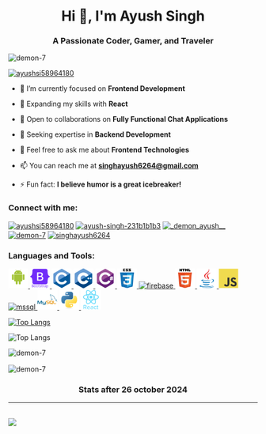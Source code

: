 
<h1 align="center">Hi 👋, I'm Ayush Singh</h1>
<h3 align="center">A Passionate Coder, Gamer, and Traveler</h3>

<p align="left"> <img src="https://komarev.com/ghpvc/?username=demon-7&label=Profile%20views&color=0e75b6&style=flat" alt="demon-7" /> </p>

<p align="left"> <a href="https://twitter.com/ayushsi58964180" target="_blank"><img src="https://img.shields.io/twitter/follow/ayushsi58964180?logo=twitter&style=for-the-badge" alt="ayushsi58964180" /></a> </p>

- 🔭 I’m currently focused on **Frontend Development**

- 🌱 Expanding my skills with **React**

- 👯 Open to collaborations on **Fully Functional Chat Applications**

- 🤝 Seeking expertise in **Backend Development**

- 💬 Feel free to ask me about **Frontend Technologies**

- 📫 You can reach me at **singhayush6264@gmail.com**

- ⚡ Fun fact: **I believe humor is a great icebreaker!**

<h3 align="left">Connect with me:</h3>
<p align="left">
<a href="https://twitter.com/ayushsi58964180" target="_blank"><img align="center" src="https://raw.githubusercontent.com/rahuldkjain/github-profile-readme-generator/master/src/images/icons/Social/twitter.svg" alt="ayushsi58964180" height="30" width="40" /></a>
<a href="https://linkedin.com/in/ayush-singh-231b1b1b3" target="_blank"><img align="center" src="https://raw.githubusercontent.com/rahuldkjain/github-profile-readme-generator/master/src/images/icons/Social/linked-in-alt.svg" alt="ayush-singh-231b1b1b3" height="30" width="40" /></a>
<a href="https://instagram.com/_demon_ayush__" target="_blank"><img align="center" src="https://raw.githubusercontent.com/rahuldkjain/github-profile-readme-generator/master/src/images/icons/Social/instagram.svg" alt="_demon_ayush__" height="30" width="40" /></a>
<a href="https://www.leetcode.com/demon-7" target="_blank"><img align="center" src="https://raw.githubusercontent.com/rahuldkjain/github-profile-readme-generator/master/src/images/icons/Social/leet-code.svg" alt="demon-7" height="30" width="40" /></a>
<a href="https://auth.geeksforgeeks.org/user/singhayush6264" target="_blank"><img align="center" src="https://raw.githubusercontent.com/rahuldkjain/github-profile-readme-generator/master/src/images/icons/Social/geeks-for-geeks.svg" alt="singhayush6264" height="30" width="40" /></a>
</p>

<h3 align="left">Languages and Tools:</h3>
<p align="left">
  <a href="https://developer.android.com" target="_blank" rel="noreferrer"> <img src="https://raw.githubusercontent.com/devicons/devicon/master/icons/android/android-original-wordmark.svg" alt="android" width="40" height="40"/> </a>
  <a href="https://getbootstrap.com" target="_blank" rel="noreferrer"> <img src="https://raw.githubusercontent.com/devicons/devicon/master/icons/bootstrap/bootstrap-plain-wordmark.svg" alt="bootstrap" width="40" height="40"/> </a>
  <a href="https://www.cprogramming.com/" target="_blank" rel="noreferrer"> <img src="https://raw.githubusercontent.com/devicons/devicon/master/icons/c/c-original.svg" alt="c" width="40" height="40"/> </a>
  <a href="https://www.w3schools.com/cpp/" target="_blank" rel="noreferrer"> <img src="https://raw.githubusercontent.com/devicons/devicon/master/icons/cplusplus/cplusplus-original.svg" alt="cplusplus" width="40" height="40"/> </a>
  <a href="https://www.w3schools.com/cs/" target="_blank" rel="noreferrer"> <img src="https://raw.githubusercontent.com/devicons/devicon/master/icons/csharp/csharp-original.svg" alt="csharp" width="40" height="40"/> </a>
  <a href="https://www.w3schools.com/css/" target="_blank" rel="noreferrer"> <img src="https://raw.githubusercontent.com/devicons/devicon/master/icons/css3/css3-original-wordmark.svg" alt="css3" width="40" height="40"/> </a>
  <a href="https://firebase.google.com/" target="_blank" rel="noreferrer"> <img src="https://www.vectorlogo.zone/logos/firebase/firebase-icon.svg" alt="firebase" width="40" height="40"/> </a>
  <a href="https://www.w3.org/html/" target="_blank" rel="noreferrer"> <img src="https://raw.githubusercontent.com/devicons/devicon/master/icons/html5/html5-original-wordmark.svg" alt="html5" width="40" height="40"/> </a>
  <a href="https://www.java.com" target="_blank" rel="noreferrer"> <img src="https://raw.githubusercontent.com/devicons/devicon/master/icons/java/java-original.svg" alt="java" width="40" height="40"/> </a>
  <a href="https://developer.mozilla.org/en-US/docs/Web/JavaScript" target="_blank" rel="noreferrer"> <img src="https://raw.githubusercontent.com/devicons/devicon/master/icons/javascript/javascript-original.svg" alt="javascript" width="40" height="40"/> </a>
  <a href="https://www.microsoft.com/en-us/sql-server" target="_blank" rel="noreferrer"> <img src="https://www.svgrepo.com/show/303229/microsoft-sql-server-logo.svg" alt="mssql" width="40" height="40"/> </a>
  <a href="https://www.mysql.com/" target="_blank" rel="noreferrer"> <img src="https://raw.githubusercontent.com/devicons/devicon/master/icons/mysql/mysql-original-wordmark.svg" alt="mysql" width="40" height="40"/> </a>
  <a href="https://www.python.org" target="_blank" rel="noreferrer"> <img src="https://raw.githubusercontent.com/devicons/devicon/master/icons/python/python-original.svg" alt="python" width="40" height="40"/> </a>
  <a href="https://reactjs.org/" target="_blank" rel="noreferrer"> <img src="https://raw.githubusercontent.com/devicons/devicon/master/icons/react/react-original-wordmark.svg" alt="react" width="40" height="40"/> </a>
</p>


[![Top Langs](https://github-readme-stats.vercel.app/api/top-langs/?username=DeMoN-7&layout=pie)](https://github.com/anuraghazra/github-readme-stats)
<br>
  
![Top Langs](https://github-readme-stats.vercel.app/api/top-langs/?username=DeMoN-7&hide_progress=true) 


<img  src="https://github-readme-stats.vercel.app/api?username=DeMoN-7&show_icons=true&locale=en" alt="demon-7" />


<p><img align="center" src="https://github-readme-streak-stats.herokuapp.com/?user=DeMoN-7&" alt="demon-7" /></p>
 <h3 align="center">Stats after 26 october 2024</h3><hr><br>
<a href="https://wakatime.com"><img src="https://wakatime.com/share/@b9d028ae-2e51-4fbd-8e25-3e98488f3716/5839d067-97c8-4683-8723-027bf5903720.png" /></a>
